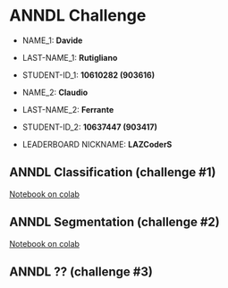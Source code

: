 # ANNDL Challenge

* NAME_1: __Davide__
* LAST-NAME_1: __Rutigliano__
* STUDENT-ID_1: __10610282 (903616)__

* NAME_2: __Claudio__
* LAST-NAME_2: __Ferrante__
* STUDENT-ID_2: __10637447 (903417)__

* LEADERBOARD NICKNAME: __LAZCoderS__

## ANNDL Classification (challenge #1)

[Notebook on colab](https://colab.research.google.com/drive/1jrmlxVuf0dM_M7X2GLp5xV3OR3_ps-uW)

## ANNDL Segmentation (challenge #2)
[Notebook on colab](https://colab.research.google.com/drive/1uw9_9na_ddv1EDCEUNEqK66RNDAhDKEG)

## ANNDL ?? (challenge #3)
